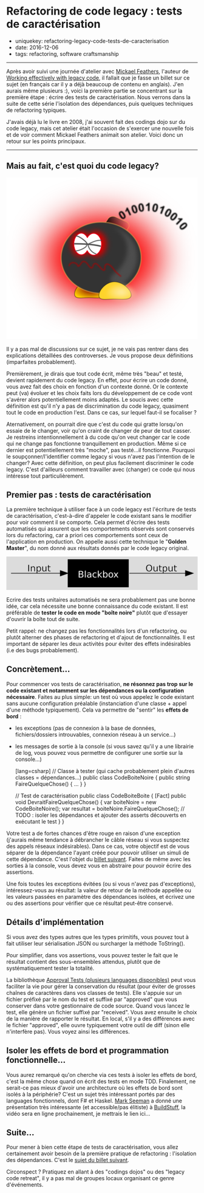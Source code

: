 Refactoring de code legacy : tests de caractérisation
=====================================================

- uniquekey: refactoring-legacy-code-tests-de-caracterisation
- date: 2016-12-06
- tags: refactoring, software craftsmanship

----------------

Après avoir suivi une journée d'atelier avec [Mickael Feathers](https://twitter.com/mfeathers), l'auteur de [Working effectively with legacy code](http://wiki.c2.com/?WorkingEffectivelyWithLegacyCode), il fallait que je fasse un billet sur ce sujet (en français car il y a déjà beaucoup de contenu en anglais). J'en aurais même plusieurs :), voici la première partie se concentrant sur la première étape : écrire des tests de caractérisation. Nous verrons dans la suite de cette série l'isolation des dépendances, puis quelques techniques de refactoring typiques.

J'avais déjà lu le livre en 2008, j'ai souvent fait des codings dojo sur du code legacy, mais cet atelier était l'occasion de s'exercer une nouvelle fois et de voir comment Mickael Feathers animait son atelier. Voici donc un retour sur les points principaux.

----------------

## Mais au fait, c'est quoi du code legacy?

<img alt="Le code legacy est comme une bombe à retardement, qui finira par vous exploser dans les mains, et qu'on craint de désamorcer" class="img-float-left" src="/images/bombe.png"/>

Il y a pas mal de discussions sur ce sujet, je ne vais pas rentrer dans des explications détaillées des controverses. Je vous propose deux définitions (imparfaites probablement).

Premièrement, je dirais que tout code écrit, même très "beau" et testé, devient rapidement du code legacy. En effet, pour écrire un code donné, vous avez fait des choix en fonction d'un contexte donné. Or le contexte peut (va) évoluer et les choix faits lors du développement de ce code vont s'avérer alors potentiellement moins adaptés. Le soucis avec cette définition est qu'il n'y a pas de discrimination du code legacy, quasiment tout le code en production l'est. Dans ce cas, sur lequel faut-il se focaliser ?

Aternativement, on pourrait dire que c'est du code qui gratte lorsqu'on essaie de le changer, voir qu'on craint de changer de peur de tout casser. Je restreins intentionnellement à du code qu'on veut changer car le code qui ne change pas fonctionne tranquillement en production. Même si ce dernier est potentiellement très "moche", pas testé...il fonctionne. Pourquoi le soupçonner/l'identifier comme legacy si vous n'avez pas l'intention de le changer? Avec cette définition, on peut plus facilement discriminer le code legacy. C'est d'ailleurs comment travailler avec (changer) ce code qui nous intéresse tout particulièrement.

## Premier pas : tests de caractérisation

La première technique à utiliser face à un code legacy est l'écriture de tests de caractérisation, c'est-à-dire d'appeler le code existant sans le modifier pour voir comment il se comporte. Cela permet d'écrire des tests automatisés qui assurent que les comportements observés sont conservés lors du refactoring, car a priori ces comportements sont ceux de l'application en production. On appelle aussi cette technique le "**Golden Master**", du nom donné aux résultats donnés par le code legacy original.

<img alt="Boîte noire symbolisant le code à tester pour le refactorer" class="img-full-width" src="/images/blackbox.png"/>

Ecrire des tests unitaires automatisés ne sera probablement pas une bonne idée, car cela nécessite une bonne connaissance du code existant. Il est préférable de **tester le code en mode "boîte noire"** plutôt que d'essayer d'ouvrir la boîte tout de suite.

Petit rappel: ne changez pas les fonctionnalités lors d'un refactoring, ou plutôt alterner des phases de refactoring et d'ajout de fonctionnalités. Il est important de séparer les deux activités pour éviter des effets indésirables (i.e des bugs probablement).

## Concrètement...

Pour commencer vos tests de caractérisation, **ne résonnez pas trop sur le code existant et notamment sur les dépendances ou la configuration nécessaire**. Faites au plus simple: un test où vous appelez le code existant sans aucune configuration préalable (instanciation d'une classe + appel d'une méthode typiquement). Cela va permettre de "sentir" les **effets de bord** :

* les exceptions (pas de connexion à la base de données, fichiers/dossiers introuvables, connexion réseau à un service...)
* les messages de sortie à la console (si vous savez qu'il y a une librairie de log, vous pouvez vous permettre de configurer une sortie sur la console...)


    [lang=csharp]
    // Classe à tester (qui cache probablement plein d'autres classes = dépendances...)
    public class CodeBoiteNoire
    {
        public string FaireQuelqueChose() { ... }
    }

    // Test de caractérisation
    public class CodeBoiteBoite
    {
        [Fact] public void DevraitFaireQuelqueChose() 
        {
            var boiteNoire = new CodeBoiteNoire();
            var resultat = boiteNoire.FaireQuelqueChose();
            // TODO : isoler les dépendances et ajouter des asserts découverts en exécutant le test
        }
    }

Votre test a de fortes chances d'être rouge en raison d'une exception (j'aurais même tendance à débrancher le câble réseau si vous suspectez des appels réseaux indésirables). Dans ce cas, votre objectif est de vous séparer de la dépendance l'ayant créée pour pouvoir utiliser un simuli de cette dépendance. C'est l'objet du [billet suivant](/fr/blog/2017/01-refactoring-de-code-legacy-part-2-isoler-les-dependances/). Faites de même avec les sorties à la console, vous devez vous en abstraire pour pouvoir écrire des assertions.

Une fois toutes les exceptions évitées (ou si vous n'avez pas d'exceptions), intéressez-vous au résultat: la valeur de retour de la méthode appellée ou les valeurs passées en paramètre des dépendances isolées, et écrivez une ou des assertions pour vérifier que ce résultat peut-être conservé.

## Détails d'implémentation

Si vous avez des types autres que les types primitifs, vous pouvez tout à fait utiliser leur sérialisation JSON ou surcharger la méthode ToString().

Pour simplifier, dans vos assertions, vous pouvez tester le fait que le résultat contient des sous-ensembles attendus, plutôt que de systématiquement tester la totalité. 

La bibliothèque [Approval Tests (plusieurs languages disponibles)](http://approvaltests.com) peut vous faciliter la vie pour gérer la conservation du résultat (pour éviter de grosses chaînes de caractères dans vos classes de tests). Elle s'appuie sur un fichier préfixé par le nom du test et suffixé par "approved" que vous conserver dans votre gestionnaire de code source. Quand vous lancez le test, elle génère un fichier suffixé par "received". Vous avez ensuite le choix de la manière de rapporter le résultat. En local, s'il y a des différences avec le fichier "approved", elle ouvre typiquement votre outil de diff (sinon elle n'interfère pas). Vous voyez ainsi les différences.

## Isoler les effets de bord et programmation fonctionnelle...

Vous aurez remarqué qu'on cherche via ces tests à isoler les effets de bord, c'est la même chose quand on écrit des tests en mode TDD. Finalement, ne serait-ce pas mieux d'avoir une architecture où les effets de bord sont isolés à la périphérie? C'est un sujet très intéressant portés par des languages fonctionnels, dont F# et Haskel. [Mark Seeman](https://twitter.com/ploeh) a donné une présentation très intéressante (et accessible/pas élitiste) à [BuildStuff](http://www.buildstuff.lt), la vidéo sera en ligne prochainement, je mettrais le lien ici...

## Suite...

Pour mener à bien cette étape de tests de caractérisation, vous allez certainement avoir besoin de la première pratique de refactoring : l'isolation des dépendances. C'est le [sujet du billet suivant](/fr/blog/2017/01-refactoring-de-code-legacy-part-2-isoler-les-dependances/).

Circonspect ? Pratiquez en allant à des "codings dojos" ou des "legacy code retreat", il y a pas mal de groupes locaux organisant ce genre d'événements.
